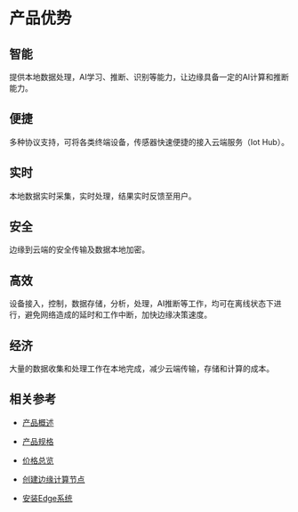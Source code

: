 # 产品优势

## 智能

提供本地数据处理，AI学习、推断、识别等能力，让边缘具备一定的AI计算和推断能力。

## 便捷

 多种协议支持，可将各类终端设备，传感器快速便捷的接入云端服务（Iot Hub）。

## 实时

本地数据实时采集，实时处理，结果实时反馈至用户。

## 安全

边缘到云端的安全传输及数据本地加密。

## 高效

设备接入，控制，数据存储，分析，处理，AI推断等工作，均可在离线状态下进行，避免网络造成的延时和工作中断，加快边缘决策速度。

## 经济

大量的数据收集和处理工作在本地完成，减少云端传输，存储和计算的成本。

## 相关参考

- [产品概述](../Introduction/Product-Overview.md)

- [产品规格](../Introduction/Specifications.md)

- [价格总览](../Pricing/Price-Overview.md)

- [创建边缘计算节点](../Getting-Started/Create-Edgenode.md)

- [安装Edge系统](../Getting-Started/Install-Edge-System.md)
